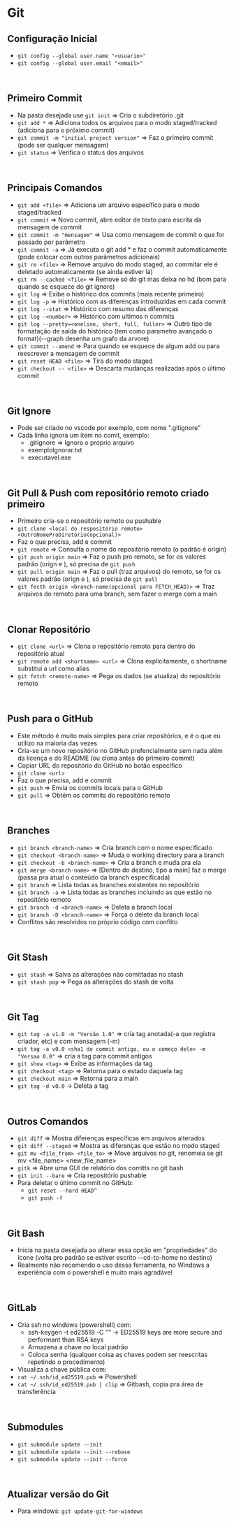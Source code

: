 # Git

## Configuração Inicial
- `git config --global user.name "<usuario>"`
- `git config --global user.email "<email>"`

<br>

## Primeiro Commit
- Na pasta desejada use `git init` => Cria o subdiretório .git
- `git add *` => Adiciona todos os arquivos para o modo staged/tracked (adiciona para o próximo commit)
- `git commit -m "initial project version"` => Faz o primeiro commit (pode ser qualquer mensagem)
- `git status` => Verifica o status dos arquivos

<br>

## Principais Comandos
- `git add <file>` => Adiciona um arquivo específico para o modo staged/tracked
- `git commit` => Novo commit, abre editor de texto para escrita da mensagem de commit
- `git commit -m "mensagem"` => Usa como mensagem de commit o que for passado por parâmetro
- `git commit -a` => Já executa o git add * e faz o commit automaticamente (pode colocar com outros parâmetros adicionais)
- `git rm <file>` => Remove arquivo do modo staged, ao commitar ele é deletado automaticamente (se ainda estiver lá)
- `git rm --cached <file>` => Remove só do git mas deixa no hd (bom para quando se esquece do git ignore)
- `git log` => Exibe o histórico dos commits (mais recente primeiro)
- `git log -p` => Histórico com as diferenças introduzidas em cada commit
- `git log --stat` => Histórico com resumo das diferenças
- `git log -<number>` => Histórico com ultimos n commits
- `git log --pretty=<oneline, short, full, fuller>` => Outro tipo de formatação de saída do histórico (tem como parametro avançado o format)(--graph desenha um grafo da arvore)
- `git commit --amend` => Para quando se esquece de algum add ou para reescrever a mensagem de commit
- `git reset HEAD <file>` => Tira do modo staged
- `git checkout -- <file>` => Descarta mudanças realizadas após o último commit

<br>

## Git Ignore
- Pode ser criado no vscode por exemplo, com nome ".gitignore"
- Cada linha ignora um item no comit, exemplo:
    - .gitignore => Ignora o próprio arquivo
    - exemploIgnorar.txt
    - executavel.exe

<br>

## Git Pull & Push com repositório remoto criado primeiro
- Primeiro cria-se o repositório remoto ou pushable
- `git clone <local do respositório remoto> <OutroNomeProDiretório(opcional)>`
- Faz o que precisa, add e commit
- `git remote` => Consulta o nome do repositório remoto (o padrão é origin)
- `git push origin main` => Faz o push pro remoto, se for os valores padrão (orign e <branch atual>), só precisa de `git push`
- `git pull origin main` => Faz o pull (traz arquivos) do remoto, se for os valores padrão (orign e <branch atual>), só precisa de `git pull`
- `git fecth origin <branch-name(opcional para FETCH_HEAD)>` => Traz arquivos do remoto para uma branch, sem fazer o merge com a main

<br>

## Clonar Repositório
- `git clone <url>` => Clona o repositório remoto para dentro do repositório atual
- `git remote add <shortname> <url>` => Clona explicitamente, o shortname substitui a url como alias
- `git fetch <remote-name>` => Pega os dados (se atualiza) do repositório remoto

<br>

## Push para o GitHub
- Este método é muito mais simples para criar repositórios, e é o que eu utilizo na maioria das vezes
- Cria-se um novo repositório no GitHub prefencialmente sem nada além da licença e do README (ou clona antes do primeiro commit)
- Copiar URL do repositório do GitHub no botão específico
- `git clone <url>`
- Faz o que precisa, add e commit
- `git push` => Envia os commits locais para o GitHub
- `git pull` => Obtém os commits do repositório remoto

<br>

## Branches
- `git branch <branch-name>` => Cria branch com o nome especificado
- `git checkout <branch-name>` => Muda o working directory para a branch
- `git checkout -b <branch-name>` => Cria a branch e muda pra ela
- `git merge <branch-name>` => [Dentro do destino, tipo a main] faz o merge (passa pra atual o conteúdo da branch especificada)
- `git branch` => Lista todas as branches existentes no repositório
- `git branch -a` => Lista todas as branches incluindo as que estão no repositório remoto
- `git branch -d <branch-name>` => Deleta a branch local
- `git branch -D <branch-name>` => Força o delete da branch local
- Conflitos são resolvidos no próprio código com conflito

<br>

## Git Stash
- `git stash` => Salva as alterações não comittadas no stash
- `git stash pop` => Pega as alterações do stash de volta

<br>

## Git Tag
- `git tag -a v1.0 -m "Versão 1.0"` => cria tag anotada(-a que registra criador, etc) e com mensagem (-m)
- `git tag -a v0.0 <sha1 do commit antigo, ou o começo dele> -m "Versao 0.0"` => cria a tag para commit antigos
- `git show <tag>` => Exibe as informações da tag
- `git checkout <tag>` => Retorna para o estado daquela tag
- `git checkout main` => Retorna para a main
- `git tag -d v0.0` -> Deleta a tag

<br>

## Outros Comandos
- `git diff` => Mostra diferenças específicas em arquivos alterados
- `git diff --staged` => Mostra as diferenças que estão no modo staged
- `git mv <file_from> <file_to>` => Move arquivos no git, renomeia se git mv <file_name> <new_file_name>
- `gitk` => Abre uma GUI de relatório dos comitts no git bash
- `git init --bare` => Cria repositório pushable
- Para deletar o último commit no GitHub:
    - `git reset --hard HEAD^`
    - `git push -f`

<br>

## Git Bash
- Inicia na pasta desejada ao alterar essa opção em "propriedades" do ícone (volta pro padrão se estiver escrito --cd-to-home no destino)
- Realmente não recomendo o uso dessa ferramenta, no Windows a experiência com o powershell é muito mais agradável

<br>

## GitLab
- Cria ssh no windows (powershell) com:
    - ssh-keygen -t ed25519 -C "<email>" -> ED25519 keys are more secure and performant than RSA keys
    - Armazena a chave no local padrão
    - Coloca senha (qualquer coisa as chaves podem ser reescritas repetindo o procedimento)
- Visualiza a chave pública com:
- `cat ~/.ssh/id_ed25519.pub` => Powershell
- `cat ~/.ssh/id_ed25519.pub | clip` => Gitbash, copia pra área de transferência

<br>

## Submodules
- `git submodule update --init`
- `git submodule update --init --rebase`
- `git submodule update --init --force`

<br>

## Atualizar versão do Git
- Para windows: `git update-git-for-windows`
